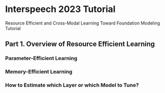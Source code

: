 # Interspeech 2023 Tutorial
Resource Efficient and Cross-Modal Learning Toward Foundation Modeling Tutorial

## Part 1. Overview of Resource Efficient Learning

### Parameter-Efficient Learning

### Memory-Efficient Learning

### How to Estimate which Layer or which Model to Tune?


